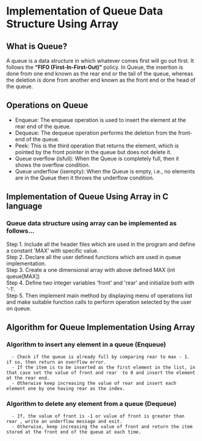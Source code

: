 # Implementation of Queue Data Structure Using Array

## What is Queue?
  A queue is a data structure in which whatever comes first will go out first. It follows the <b>“FIFO (First-In-First-Out)”</b> policy. In Queue, the insertion is done from one end known as the rear end or the tail of the queue, whereas the deletion is done from another end known as the front end or the head of the queue. 

## Operations on Queue
  - Enqueue: The enqueue operation is used to insert the element at the rear end of the  queue.
  - Dequeue: The dequeue operation performs the deletion from the front-end of the queue. 
  - Peek: This is the third operation that returns the element, which is pointed by the front pointer in the queue    but does not delete it.
  - Queue overflow  (isfull):  When the Queue is completely full, then it shows the overflow condition.
  - Queue underflow (isempty): When the Queue is empty, i.e., no elements are in the Queue then it throws the underflow condition.
  
## Implementation of Queue Using Array in C language

<h3>Queue data structure using array can be implemented as follows...</h3>
Step 1. Include all the header files which are used in the program and define a constant 'MAX' with specific value.<br>
Step 2. Declare all the user defined functions which are used in queue implementation.<br>
Step 3. Create a one dimensional array with above defined MAX (int queue[MAX])<br>
Step 4. Define two integer variables 'front' and 'rear' and initialize both with '-1'.<br> 
Step 5. Then implement main method by displaying menu of operations list and make suitable function calls to perform operation selected by the user on queue.<br>

## Algorithm for Queue Implementation Using Array
### Algorithm to insert any element in a queue (Enqueue)
      - Check if the queue is already full by comparing rear to max - 1. if so, then return an overflow error.
      - If the item is to be inserted as the first element in the list, in that case set the value of front and rear  to 0 and insert the element at the rear end.
      - Otherwise keep increasing the value of rear and insert each element one by one having rear as the index.
### Algorithm to delete any element from a queue (Dequeue)
      - If, the value of front is -1 or value of front is greater than rear , write an underflow message and exit.
      - Otherwise, keep increasing the value of front and return the item stored at the front end of the queue at each time.


